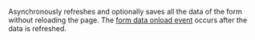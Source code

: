 Asynchronously refreshes and optionally saves all the data of the form without reloading the page. The [form data onload event](../../events/form-data-onload.md) occurs after the data is refreshed.
